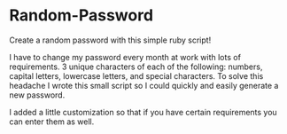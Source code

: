 Random-Password
===============

Create a random password with this simple ruby script!

I have to change my password every month at work with lots of requirements.  3 unique characters of each of the following:
numbers, capital letters, lowercase letters, and special characters.  To solve this headache I wrote this small script so
I could quickly and easily generate a new password.  

I added a little customization so that if you have certain requirements you can enter them as well.
